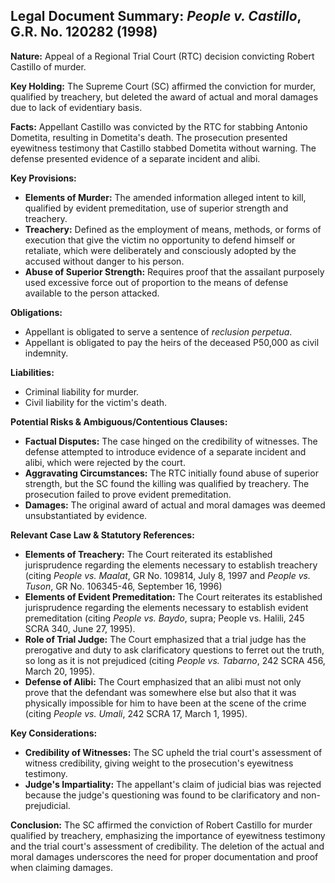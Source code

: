 ## Legal Document Summary: *People v. Castillo*, G.R. No. 120282 (1998)

**Nature:** Appeal of a Regional Trial Court (RTC) decision convicting Robert Castillo of murder.

**Key Holding:** The Supreme Court (SC) affirmed the conviction for murder, qualified by treachery, but deleted the award of actual and moral damages due to lack of evidentiary basis.

**Facts:** Appellant Castillo was convicted by the RTC for stabbing Antonio Dometita, resulting in Dometita's death. The prosecution presented eyewitness testimony that Castillo stabbed Dometita without warning. The defense presented evidence of a separate incident and alibi.

**Key Provisions:**

*   **Elements of Murder:**  The amended information alleged intent to kill, qualified by evident premeditation, use of superior strength and treachery.
*   **Treachery:** Defined as the employment of means, methods, or forms of execution that give the victim no opportunity to defend himself or retaliate, which were deliberately and consciously adopted by the accused without danger to his person.
*   **Abuse of Superior Strength:** Requires proof that the assailant purposely used excessive force out of proportion to the means of defense available to the person attacked.

**Obligations:**

*   Appellant is obligated to serve a sentence of *reclusion perpetua*.
*   Appellant is obligated to pay the heirs of the deceased P50,000 as civil indemnity.

**Liabilities:**

*   Criminal liability for murder.
*   Civil liability for the victim's death.

**Potential Risks & Ambiguous/Contentious Clauses:**

*   **Factual Disputes:** The case hinged on the credibility of witnesses. The defense attempted to introduce evidence of a separate incident and alibi, which were rejected by the court.
*   **Aggravating Circumstances:**  The RTC initially found abuse of superior strength, but the SC found the killing was qualified by treachery. The prosecution failed to prove evident premeditation.
*   **Damages:** The original award of actual and moral damages was deemed unsubstantiated by evidence.

**Relevant Case Law & Statutory References:**

*   **Elements of Treachery:**  The Court reiterated its established jurisprudence regarding the elements necessary to establish treachery (citing *People vs. Maalat*, GR No. 109814, July 8, 1997 and *People vs. Tuson*, GR No. 106345-46, September 16, 1996)
*   **Elements of Evident Premeditation:**  The Court reiterates its established jurisprudence regarding the elements necessary to establish evident premeditation (citing *People vs. Baydo*, supra; People vs. Halili, 245 SCRA 340, June 27, 1995).
*   **Role of Trial Judge:**  The Court emphasized that a trial judge has the prerogative and duty to ask clarificatory questions to ferret out the truth, so long as it is not prejudiced (citing *People vs. Tabarno*, 242 SCRA 456, March 20, 1995).
* **Defense of Alibi:** The Court emphasized that an alibi must not only prove that the defendant was somewhere else but also that it was physically impossible for him to have been at the scene of the crime (citing *People vs. Umali*, 242 SCRA 17, March 1, 1995).

**Key Considerations:**

*   **Credibility of Witnesses:**  The SC upheld the trial court's assessment of witness credibility, giving weight to the prosecution's eyewitness testimony.
*   **Judge's Impartiality:** The appellant's claim of judicial bias was rejected because the judge's questioning was found to be clarificatory and non-prejudicial.

**Conclusion:** The SC affirmed the conviction of Robert Castillo for murder qualified by treachery, emphasizing the importance of eyewitness testimony and the trial court's assessment of credibility. The deletion of the actual and moral damages underscores the need for proper documentation and proof when claiming damages.
